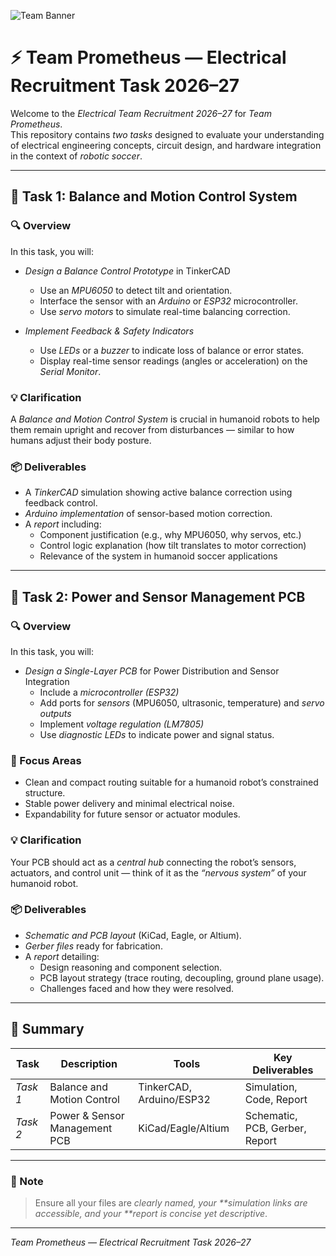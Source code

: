 ![Team Banner](/images/Team%20Banner.png)

# ⚡ Team Prometheus — Electrical Recruitment Task 2026–27

Welcome to the _Electrical Team Recruitment 2026–27_ for _Team Prometheus_.  
This repository contains _two tasks_ designed to evaluate your understanding of electrical engineering concepts, circuit design, and hardware integration in the context of _robotic soccer_.

---

## 🧩 Task 1: Balance and Motion Control System

### 🔍 Overview

In this task, you will:

- _Design a Balance Control Prototype_ in TinkerCAD

  - Use an _MPU6050_ to detect tilt and orientation.
  - Interface the sensor with an _Arduino_ or _ESP32_ microcontroller.
  - Use _servo motors_ to simulate real-time balancing correction.

- _Implement Feedback & Safety Indicators_
  - Use _LEDs_ or a _buzzer_ to indicate loss of balance or error states.
  - Display real-time sensor readings (angles or acceleration) on the _Serial Monitor_.

### 💡 Clarification

A _Balance and Motion Control System_ is crucial in humanoid robots to help them remain upright and recover from disturbances — similar to how humans adjust their body posture.

### 📦 Deliverables

- A _TinkerCAD_ simulation showing active balance correction using feedback control.
- _Arduino implementation_ of sensor-based motion correction.
- A _report_ including:
  - Component justification (e.g., why MPU6050, why servos, etc.)
  - Control logic explanation (how tilt translates to motor correction)
  - Relevance of the system in humanoid soccer applications

---

## 🔋 Task 2: Power and Sensor Management PCB

### 🔍 Overview

In this task, you will:

- _Design a Single-Layer PCB_ for Power Distribution and Sensor Integration
  - Include a _microcontroller (ESP32)_
  - Add ports for _sensors_ (MPU6050, ultrasonic, temperature) and _servo outputs_
  - Implement _voltage regulation (LM7805)_
  - Use _diagnostic LEDs_ to indicate power and signal status.

### 🎯 Focus Areas

- Clean and compact routing suitable for a humanoid robot’s constrained structure.
- Stable power delivery and minimal electrical noise.
- Expandability for future sensor or actuator modules.

### 💡 Clarification

Your PCB should act as a _central hub_ connecting the robot’s sensors, actuators, and control unit — think of it as the _“nervous system”_ of your humanoid robot.

### 📦 Deliverables

- _Schematic and PCB layout_ (KiCad, Eagle, or Altium).
- _Gerber files_ ready for fabrication.
- A _report_ detailing:
  - Design reasoning and component selection.
  - PCB layout strategy (trace routing, decoupling, ground plane usage).
  - Challenges faced and how they were resolved.

---

## 📘 Summary

| Task     | Description                   | Tools                    | Key Deliverables               |
| -------- | ----------------------------- | ------------------------ | ------------------------------ |
| _Task 1_ | Balance and Motion Control    | TinkerCAD, Arduino/ESP32 | Simulation, Code, Report       |
| _Task 2_ | Power & Sensor Management PCB | KiCad/Eagle/Altium       | Schematic, PCB, Gerber, Report |

---

### 🧠 Note

> Ensure all your files are _clearly named, your **simulation links are accessible, and your **report is concise yet descriptive_.

---

_Team Prometheus — Electrical Recruitment Task 2026–27_
